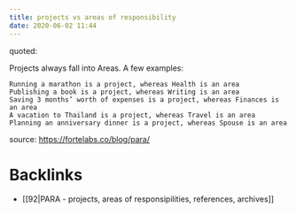 ```yaml
---
title: projects vs areas of responsibility
date: 2020-06-02 11:44
---
```


quoted:

Projects always fall into Areas. A few examples:

    Running a marathon is a project, whereas Health is an area
    Publishing a book is a project, whereas Writing is an area
    Saving 3 months’ worth of expenses is a project, whereas Finances is an area
    A vacation to Thailand is a project, whereas Travel is an area
    Planning an anniversary dinner is a project, whereas Spouse is an area


source: https://fortelabs.co/blog/para/

# Backlinks
  - [[92|PARA - projects, areas of responsipilities, references, archives]]
